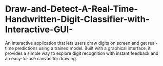 # Draw-and-Detect-A-Real-Time-Handwritten-Digit-Classifier-with-Interactive-GUI-
An interactive application that lets users draw digits on screen and get real-time predictions using a trained model. Built with a graphical interface, it provides a simple way to explore digit recognition with instant feedback and an easy-to-use canvas for drawing.
